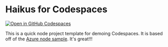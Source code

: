 
# Haikus for Codespaces

[![Open in GitHub Codespaces](https://github.com/codespaces/badge.svg)](https://github.com/codespaces/new/?machine=standardLinux32gb&repo=485557450&ref=main&devcontainer_path=.devcontainer%2Fdevcontainer.json)

This is a quick node project template for demoing Codespaces. It is based off of the [Azure node sample](https://github.com/Azure-Samples/nodejs-docs-hello-world). It's great!!!
